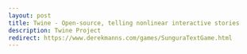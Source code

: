 ```yaml
---
layout: post
title: Twine - Open-source, telling nonlinear interactive stories
description: Twine Project
redirect: https://www.derekmanns.com/games/SunguraTextGame.html
---
```

